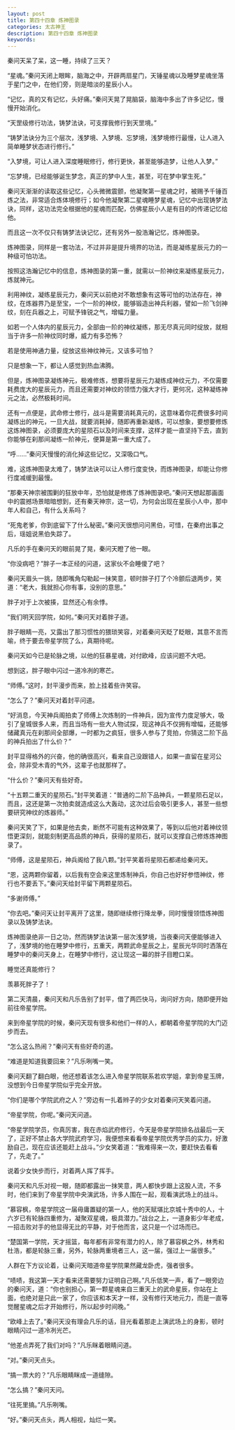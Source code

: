 ```yaml
---
layout: post
title: 第四十四章 炼神图录
categories: 太古神王
description: 第四十四章 炼神图录
keywords:
---
```


秦问天呆了呆，这一睡，持续了三天？

“星魂。”秦问天闭上眼眸，脑海之中，开辟两扇星门，天锤星魂以及睡梦星魂坐落于星门之中，在他们旁，则是暗淡的星辰小人。

“记忆，真的又有记忆，头好痛。”秦问天晃了晃脑袋，脑海中多出了许多记忆，慢慢开始消化。

“天罡级修行功法，铸梦法诀，可支撑我修行到天罡境。”

“铸梦法诀分为三个层次，浅梦境、入梦境、忘梦境，浅梦境修行最慢，让人进入简单睡梦状态进行修行。”

“入梦境，可让人进入深度睡眠修行，修行更快，甚至能够造梦，让他人入梦。”

“忘梦境，已经能够诞生梦念，真正的梦中人生，甚至，可在梦中掌生死。”

秦问天渐渐的读取这些记忆，心头微微震颤，他凝聚第一星魂之时，被赐予千锤百炼之法，非常适合炼体境修行；如今他凝聚第二星魂睡梦星魂，记忆中出现铸梦法诀，同样，这功法完全根据他的星魂而匹配，仿佛星辰小人是有目的的传递记忆给他。

而且这一次不仅只有铸梦法诀记忆，还有另外一股浩瀚记忆，炼神图录。

炼神图录，同样是一套功法，不过并非是提升境界的功法，而是凝练星辰元力的一种级可怕功法。

按照这浩瀚记忆中的信息，炼神图录的第一重，就需以一阶神纹来凝练星辰元力，炼就神元。

利用神纹，凝练星辰元力，秦问天以前绝对不敢想象有这等可怕的功法存在，神纹，在炼器界乃是至宝，一个一阶的神纹，能够锻造出神兵利器，譬如一阶飞剑神纹，刻在兵器之上，可赋予锋锐之气，增幅力量。

如若一个人体内的星辰元力，全部由一阶的神纹凝练，那无尽真元同时绽放，就相当于许多一阶神纹同时爆，威力有多恐怖？

若是使用神通力量，绽放这些神纹神元，又该多可怕？

只是想象一下，都让人感觉到热血沸腾。

但是，炼神图录凝练神元，极难修炼，想要将星辰元力凝练成神纹元力，不仅需要耗费庞大的星辰元力，而且还需要对神纹的领悟力强大才行，更何况，这种凝练神元之法，必然极耗时间。

还有一点便是，武命修士修行，战斗是需要消耗真元的，这意味着你花费很多时间凝练出的神元，一旦大战，就要消耗掉，随即再重新凝练，可以想象，要想要修炼这炼神图录，必须要庞大的星陨石以及时间来支撑，这样才能一直坚持下去，直到你能够在刹那间凝练一阶神元，便算是第一重大成了。

“呼……”秦问天慢慢的消化掉这些记忆，又深吸口气。

难，这炼神图录太难了，铸梦法诀可以让人修行度变快，而炼神图录，却能让你修行度减缓到最慢。

“那秦天神宗被围剿的狂放中年，恐怕就是修炼了炼神图录吧。”秦问天想起那画面中的震撼场景暗暗想到，还有秦天神宗，这一切，为何会出现在星辰小人中，那中年人和自己，有什么关系吗？

“死鬼老爹，你到底留下了什么秘密。”秦问天很想问问黑伯，可惜，在秦府出事之后，瑶姐说黑伯失踪了。

凡乐的手在秦问天的眼前晃了晃，秦问天瞪了他一眼。

“你没病吧？”胖子一本正经的问道，这家伙不会睡傻了吧？

秦问天眉头一挑，随即嘴角勾勒起一抹笑意，顿时胖子打了个冷颤后退两步，笑道：“老大，我就担心你有事，没别的意思。”

胖子对于上次被揍，显然还心有余悸。

“我们明天回学院，如何。”秦问天对着胖子道。

胖子眼睛一亮，又露出了那习惯性的猥琐笑容，对着秦问天眨了眨眼，其意不言而喻，终于要去帝星学院了么，真期待呢。

秦问天如今已是轮脉之境，以他的狂暴星魂，对付欧峰，应该问题不大吧。

想到这，胖子眼中闪过一道冷冽的寒芒。

“师傅。”这时，封平漫步而来，脸上挂着些许笑容。

“怎么了？”秦问天对着封平问道。

“好消息，今天神兵阁拍卖了师傅上次炼制的一件神兵，因为宣传力度足够大，吸引了皇城很多人来，而且当场有一些大人物试探，现这神兵不仅拥有增幅，还能够储藏真元在刹那间全部爆，一时都为之疯狂，很多人参与了竞拍，你猜这二阶下品的神兵拍出了什么价？”

封平显得格外的兴奋，他的确很高兴，看来自己没跟错人，如果一直留在星河公会，除非受木青的气外，这辈子也就那样了。

“什么价？”秦问天有些好奇。

“十五颗二重天的星陨石。”封平笑着道：“普通的二阶下品神兵，一颗星陨石足以，而且，这还是第一次拍卖就造成这么大轰动，这次过后会吸引更多人，甚至一些想要研究神纹的炼器师。”

秦问天笑了下，如果是他去卖，断然不可能有这种效果了，等到以后他对着神纹领悟更深刻，就能刻制更高品质的神兵，获得的星陨石，就可以支撑自己修炼炼神图录了。

“师傅，这是星陨石，神兵阁给了我八颗。”封平笑着将星陨石都递给秦问天。

“恩，这两颗你留着，以后我有空会来这里炼制神兵，你自己也好好参悟神纹，修行也不要丢下。”秦问天给封平留下两颗星陨石。

“多谢师傅。”

“你去吧。”秦问天让封平离开了这里，随即继续修行降龙拳，同时慢慢领悟炼神图录以及铸梦法诀。

炼神图录绝非一日之功，然而铸梦法诀第一层次浅梦境，当夜秦问天便能够进入了，浅梦境的他在睡梦中修行，五重天，两颗武命星辰之上，星辰光华同时洒落在睡梦中的秦问天身上，在睡梦中修行，这让现这一幕的胖子目瞪口呆。

睡觉还真能修行？

羡慕死胖子了！

第二天清晨，秦问天和凡乐告别了封平，借了两匹快马，询问好方向，随即便开始前往帝星学院。

来到帝星学院的时候，秦问天现有很多和他们一样的人，都朝着帝星学院的大门迈步而去。

“怎么这么热闹？”秦问天有些好奇的道。

“难道是知道我要回来？”凡乐咧嘴一笑。

秦问天翻了翻白眼，他还想着该怎么进入帝星学院联系若欢学姐，拿到帝星玉牌，没想到今日帝星学院似乎完全开放。

“你们是哪个学院武府之人？”旁边有一扎着辫子的少女对着秦问天笑着问道。

“帝星学院，你呢。”秦问天问道。

“帝星学院学员，你真厉害，我在赤焰武府修行，今天是帝星学院排名战最后一天了，正好不禁止各大学院武府学习，我便想来看看帝星学院优秀学员的实力，好激励自己，现在应该还能赶上战斗。”少女笑着道：“我难得来一次，要赶快去看看了，先走了。”

说着少女快步而行，对着两人挥了挥手。

秦问天和凡乐对视一眼，随即都露出一抹笑意，两人都快步跟上这股人流，不多时，他们来到了帝星学院中央演武场，许多人围在一起，观看演武场上的战斗。

“慕容枫，帝星学院这一届毋庸置疑的第一人，他的天赋堪比京城十秀中的人，十六岁已有轮脉四重修为，凝聚双星魂，极具潜力。”战台之上，一道身影少年老成，一招击败对手的他显得无比的平静，对于他而言，这只是一个过场而已。

“楚国第一学院，天才摇篮，每年都有非常有潜力的人，除了慕容枫之外，林秀和杜浩，都是轮脉三重，另外，轮脉两重境者三人，这一届，强过上一届很多。”

人群在下方议论着，让秦问天暗道帝星学院果然藏龙卧虎，强者很多。

“啧啧，我这第一天才看来还需要努力证明自己啊。”凡乐低笑一声，看了一眼旁边的秦问天，道：“你也别担心，第一颗星魂来自三重天上的武命星辰，你站在上面，也绝对是只此一家了，你应该和本天才一样，没有修行天地元力，而是一直等觉醒星魂之后才开始修行，所以起步时间晚。”

“欧峰上去了。”秦问天没有理会凡乐的话，目光看着那走上演武场上的身影，顿时眼睛闪过一道冷冽光芒。

“他差点弄死了我们对吗？”凡乐眯着眼睛问道。

“对。”秦问天点头。

“搞一票大的？”凡乐眼睛眯成一道缝隙。

“怎么搞？”秦问天问。

“往死里搞。”凡乐咧嘴。

“好。”秦问天点头，两人相视，灿烂一笑。
